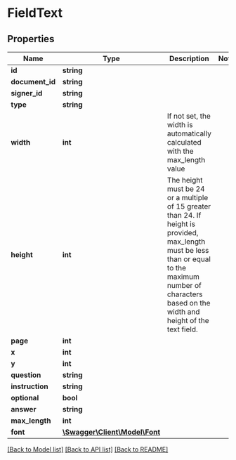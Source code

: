 # FieldText

## Properties
Name | Type | Description | Notes
------------ | ------------- | ------------- | -------------
**id** | **string** |  | 
**document_id** | **string** |  | 
**signer_id** | **string** |  | 
**type** | **string** |  | 
**width** | **int** | If not set, the width is automatically calculated with the max_length value | 
**height** | **int** | The height must be 24 or a multiple of 15 greater than 24. If height is provided, max_length must be less than or equal to the maximum number of characters based on the width and height of the text field. | 
**page** | **int** |  | 
**x** | **int** |  | 
**y** | **int** |  | 
**question** | **string** |  | 
**instruction** | **string** |  | 
**optional** | **bool** |  | 
**answer** | **string** |  | 
**max_length** | **int** |  | 
**font** | [**\Swagger\Client\Model\Font**](Font.md) |  | 

[[Back to Model list]](../../README.md#documentation-for-models) [[Back to API list]](../../README.md#documentation-for-api-endpoints) [[Back to README]](../../README.md)

